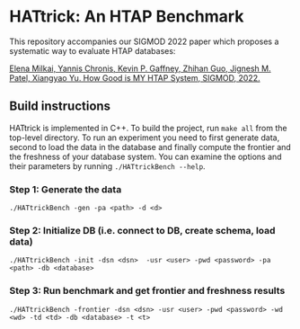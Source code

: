 # HATtrick: An HTAP Benchmark

This repository accompanies our SIGMOD 2022 paper which proposes a systematic way to evaluate HTAP databases:

[Elena Milkai, Yannis Chronis, Kevin P. Gaffney, Zhihan Guo, Jignesh M. Patel, Xiangyao Yu. How Good is MY HTAP System, SIGMOD, 2022.](https://doi.org/10.1145/3514221.3526148)

## Build instructions

HATtrick is implemented in C++. To build the project, run `make all` from the top-level directory. To run an experiment you need to first generate data, second to load the data in the database and finally compute the frontier and the freshness of your database system. You can examine the options and their parameters by running `./HATtrickBench --help`. 

### Step 1: Generate the data 
```
./HATtrickBench -gen -pa <path> -d <d>
```

### Step 2: Initialize DB (i.e. connect to DB, create schema, load data)
```
./HATtrickBench -init -dsn <dsn>  -usr <user> -pwd <password> -pa <path> -db <database>
```

### Step 3: Run benchmark and get frontier and freshness results 
```
./HATtrickBench -frontier -dsn <dsn> -usr <user> -pwd <password> -wd <wd> -td <td> -db <database> -t <t>
```


